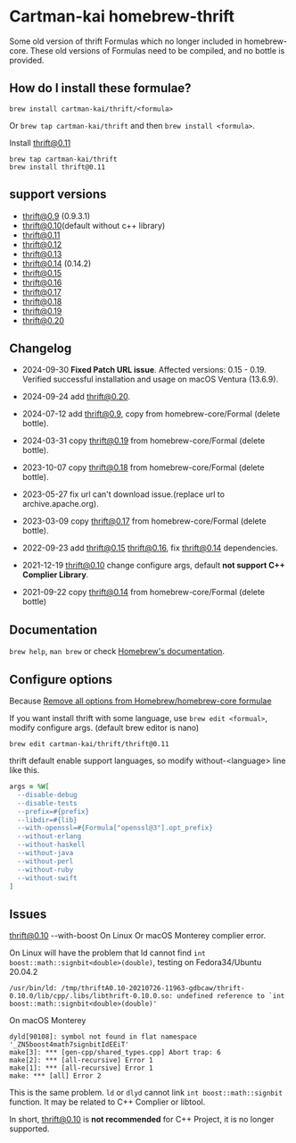 # Cartman-kai homebrew-thrift

Some old version of thrift Formulas which no longer included in homebrew-core.
These old versions of Formulas need to be compiled, and no bottle is provided.

## How do I install these formulae?

`brew install cartman-kai/thrift/<formula>`

Or `brew tap cartman-kai/thrift` and then `brew install <formula>`.

Install thrift@0.11

```shell
brew tap cartman-kai/thrift
brew install thrift@0.11
```

## support versions

* thrift@0.9 (0.9.3.1)
* thrift@0.10(default without c++ library)
* thrift@0.11
* thrift@0.12
* thrift@0.13
* thrift@0.14 (0.14.2)
* thrift@0.15
* thrift@0.16
* thrift@0.17
* thrift@0.18
* thrift@0.19
* thrift@0.20

## Changelog

* 2024-09-30 **Fixed Patch URL issue**. Affected versions: 0.15 - 0.19. Verified successful installation and usage on macOS Ventura (13.6.9).

* 2024-09-24 add thrift@0.20.

* 2024-07-12 add thrift@0.9, copy from homebrew-core/Formal (delete bottle).

* 2024-03-31 copy thrift@0.19 from homebrew-core/Formal (delete bottle).

* 2023-10-07 copy thrift@0.18 from homebrew-core/Formal (delete bottle).

* 2023-05-27 fix url can't download issue.(replace url to archive.apache.org).

* 2023-03-09 copy thrift@0.17 from homebrew-core/Formal (delete bottle).

* 2022-09-23 add thrift@0.15 thrift@0.16, fix thrift@0.14 dependencies.

* 2021-12-19 thrift@0.10 change configure args, default **not support C++ Complier Library**.

* 2021-09-22 copy thrift@0.14 from homebrew-core/Formal (delete bottle) 

## Documentation

`brew help`, `man brew` or check [Homebrew's documentation](https://docs.brew.sh).

## Configure options

Because [Remove all options from Homebrew/homebrew-core formulae](https://github.com/Homebrew/homebrew-core/issues/31510)

If you want install thrift with some language, use `brew edit <formual>`, modify configure args. (default brew editor is nano)


```
brew edit cartman-kai/thrift/thrift@0.11
```

thrift default enable support languages, so modify without-\<language\> line like this.

```ruby
args = %W[
  --disable-debug
  --disable-tests
  --prefix=#{prefix}
  --libdir=#{lib}
  --with-openssl=#{Formula["openssl@3"].opt_prefix}
  --without-erlang
  --without-haskell
  --without-java
  --without-perl
  --without-ruby
  --without-swift
]
```


## Issues

thrift@0.10 --with-boost On Linux Or macOS Monterey complier error.

On Linux will have the problem that ld cannot find `int boost::math::signbit<double>(double)`, testing on Fedora34/Ubuntu 20.04.2

```
/usr/bin/ld: /tmp/thriftA0.10-20210726-11963-gdbcaw/thrift-0.10.0/lib/cpp/.libs/libthrift-0.10.0.so: undefined reference to `int boost::math::signbit<double>(double)'
```

On macOS Monterey

```../../compiler/cpp/thrift --gen cpp -r ../../tutorial/tutorial.thrift
dyld[90108]: symbol not found in flat namespace '_ZN5boost4math7signbitIdEEiT'
make[3]: *** [gen-cpp/shared_types.cpp] Abort trap: 6
make[2]: *** [all-recursive] Error 1
make[1]: *** [all-recursive] Error 1
make: *** [all] Error 2
```

This is the same problem. `ld` or `dlyd` cannot link `int boost::math::signbit` function. It may be related to C++ Complier or libtool.

In short, thrift@0.10 is **not recommended** for C++ Project, it is no longer supported.
